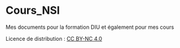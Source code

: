 # Cours_NSI

Mes documents pour la formation DIU et également pour mes cours

Licence de distribution : [CC BY-NC 4.0](https://creativecommons.org/licenses/by-nc/4.0/)
